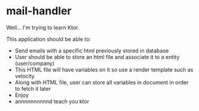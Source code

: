 # mail-handler
Well... I'm trying to learn Ktor.

This application should be able to:
- Send emails with a specific html previously stored in database
- User should be able to store an html file and associate it to a entity (user/company)
- This HTML file will have variables on it so use a render template such as velocity
- Along with HTML file, user can store all variables in document in order to fetch it later
- Enjoy
- annnnnnnnnnd teach you ktor
